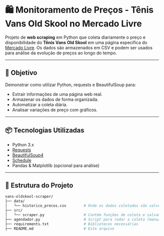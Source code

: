 # 🛍️ Monitoramento de Preços - Tênis Vans Old Skool no Mercado Livre

Projeto de **web scraping** em Python que coleta diariamente o preço e disponibilidade do **Tênis Vans Old Skool** em uma página específica do [Mercado Livre](https://www.mercadolivre.com.br/tnis-vans-old-skool-color-pretobranco-adulto-40-br/p/MLB22456175). Os dados são armazenados em CSV e podem ser usados para análise da evolução de preços ao longo do tempo.

---

## 🎯 Objetivo

Demonstrar como utilizar Python, requests e BeautifulSoup para:

- Extrair informações de uma página web real.
- Armazenar os dados de forma organizada.
- Automatizar a coleta diária.
- Analisar variações de preço com gráficos.

---

## 📦 Tecnologias Utilizadas

- Python 3.x
- [Requests](https://pypi.org/project/requests/)
- [BeautifulSoup4](https://www.crummy.com/software/BeautifulSoup/)
- [Schedule](https://pypi.org/project/schedule/)
- Pandas & Matplotlib (opcional para análise)

---

## 📁 Estrutura do Projeto

```bash
vans-oldskool-scraper/
├── data/
│   └── historico_precos.csv        # Onde os dados coletados são salvos
├── src/
│   └── scraper.py                  # Contém funções de coleta e salvamento
├── agendador.py                    # Script para rodar a coleta (manual ou agendada)
├── requirements.txt                # Bibliotecas necessárias
├── README.md                       # Este arquivo
